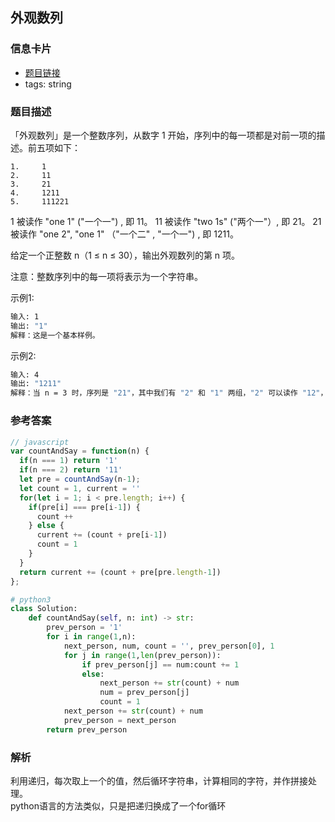 ## 外观数列

### 信息卡片
- [题目链接](https://leetcode-cn.com/problems/count-and-say/description/)
- tags: string

### 题目描述
「外观数列」是一个整数序列，从数字 1 开始，序列中的每一项都是对前一项的描述。前五项如下：
```
1.     1
2.     11
3.     21
4.     1211
5.     111221
```

1  被读作  "one 1"  ("一个一") , 即 11。
11 被读作 "two 1s" ("两个一"）, 即 21。
21 被读作 "one 2",  "one 1" （"一个二" ,  "一个一") , 即 1211。

给定一个正整数 n（1 ≤ n ≤ 30），输出外观数列的第 n 项。

注意：整数序列中的每一项将表示为一个字符串。

示例1:
```bash
输入: 1
输出: "1"
解释：这是一个基本样例。
```

示例2:
```bash
输入: 4
输出: "1211"
解释：当 n = 3 时，序列是 "21"，其中我们有 "2" 和 "1" 两组，"2" 可以读作 "12"，也就是出现频次 = 1 而 值 = 2；类似 "1" 可以读作 "11"。所以答案是 "12" 和 "11" 组合在一起，也就是 "1211"。
```

### 参考答案
```javascript
// javascript
var countAndSay = function(n) {
  if(n === 1) return '1'
  if(n === 2) return '11'
  let pre = countAndSay(n-1);
  let count = 1, current = ''
  for(let i = 1; i < pre.length; i++) {
    if(pre[i] === pre[i-1]) {
      count ++
    } else {
      current += (count + pre[i-1])
      count = 1
    }
  }
  return current += (count + pre[pre.length-1])
};
```

```python
# python3
class Solution:
    def countAndSay(self, n: int) -> str:
        prev_person = '1'
        for i in range(1,n):
            next_person, num, count = '', prev_person[0], 1
            for j in range(1,len(prev_person)):
                if prev_person[j] == num:count += 1
                else:
                    next_person += str(count) + num
                    num = prev_person[j]
                    count = 1
            next_person += str(count) + num
            prev_person = next_person
        return prev_person
```
### 解析
利用递归，每次取上一个的值，然后循环字符串，计算相同的字符，并作拼接处理。   
python语言的方法类似，只是把递归换成了一个for循环
